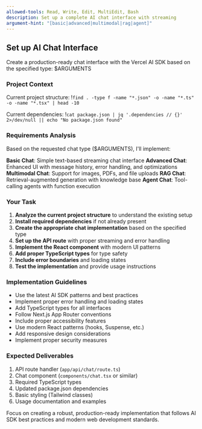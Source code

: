 ```yaml
---
allowed-tools: Read, Write, Edit, MultiEdit, Bash
description: Set up a complete AI chat interface with streaming
argument-hint: "[basic|advanced|multimodal|rag|agent]"
---
```


## Set up AI Chat Interface

Create a production-ready chat interface with the Vercel AI SDK based on the specified type: $ARGUMENTS

### Project Context

Current project structure: !`find . -type f -name "*.json" -o -name "*.ts" -o -name "*.tsx" | head -10`

Current dependencies: !`cat package.json | jq '.dependencies // {}' 2>/dev/null || echo "No package.json found"`

### Requirements Analysis

Based on the requested chat type ($ARGUMENTS), I'll implement:

**Basic Chat**: Simple text-based streaming chat interface
**Advanced Chat**: Enhanced UI with message history, error handling, and optimizations  
**Multimodal Chat**: Support for images, PDFs, and file uploads
**RAG Chat**: Retrieval-augmented generation with knowledge base
**Agent Chat**: Tool-calling agents with function execution

### Your Task

1. **Analyze the current project structure** to understand the existing setup
2. **Install required dependencies** if not already present
3. **Create the appropriate chat implementation** based on the specified type
4. **Set up the API route** with proper streaming and error handling
5. **Implement the React component** with modern UI patterns
6. **Add proper TypeScript types** for type safety
7. **Include error boundaries** and loading states
8. **Test the implementation** and provide usage instructions

### Implementation Guidelines

- Use the latest AI SDK patterns and best practices
- Implement proper error handling and loading states
- Add TypeScript types for all interfaces
- Follow Next.js App Router conventions
- Include proper accessibility features
- Use modern React patterns (hooks, Suspense, etc.)
- Add responsive design considerations
- Implement proper security measures

### Expected Deliverables

1. API route handler (`app/api/chat/route.ts`)
2. Chat component (`components/chat.tsx` or similar)
3. Required TypeScript types
4. Updated package.json dependencies
5. Basic styling (Tailwind classes)
6. Usage documentation and examples

Focus on creating a robust, production-ready implementation that follows AI SDK best practices and modern web development standards.
